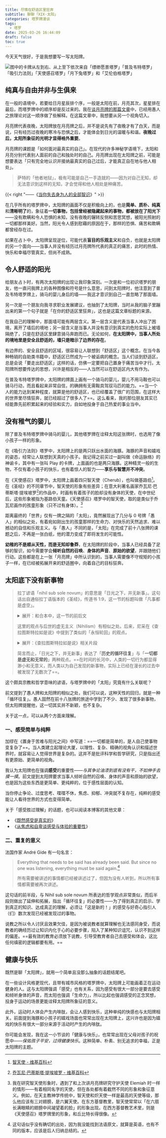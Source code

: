 ```yaml
---
title: 尽情在舒适区里狂奔
subtitle: 聊聊「XIX·太阳」
categories: 塔罗牌漫谈
tags:
  - 塔罗
date: 2025-03-26 16:44:09
draft: false
toc: true
---
```


今天天气很好，于是我想要写一写太阳牌。

<!--more-->

![图中的卡牌从左到右、从上至下依次来自「缥缈愿景塔罗」「普及韦特塔罗」「吸引力法则」「天使感召塔罗」「月下兔塔罗」和「艾伦伯格塔罗」](https://image.guhub.cn/uPic/2025/03/tarot-the-sun.jpeg)

## 纯真与自由并非与生俱来

在一般的语境中，若要给日月星辰排个序，一般是太阳在前，月亮其次，星星排在最后，而塔罗牌中的顺序却是反过来的。我在[谈月亮牌的那篇文章](/posts/当你失去身为人的全部智识/#高塔星星月亮与太阳)中，已经用愚人之旅理论对这一顺序做了些解释。在这篇文章中，我想要从另一个视角切入。

月亮牌代表夜晚，太阳牌放在月亮牌之后，并不是说先有了夜晚才有了白天，而是说，只有经历过夜晚的寒冷与恐惧之后，才能体会到日光的温暖与和谐。**夜晚过后，太阳所象征的光明才显得格外重要**。

月亮牌的课题是「如何面对最真实的自己」。在现代的许多神秘学语境下，太阳和月亮分别代表别人面前的自己和独处时的自己。月亮牌出现在太阳牌之前，可能是想要表达「只有完全地认识并接纳最真实的自己过后，才能真正自在地与他人相处」。

> 萨特的「他者地狱」，极有可能是自己一手造就的——因为对自己无知，却无法意识到这样的无知，才会觉得和他人相处是种痛苦。

{{< right "——《[当你失去身为人的全部智识](/posts/当你失去身为人的全部智识/)》" >}}

在几乎所有的塔罗牌中，太阳牌的画面不仅是积极向上的，也是**简单、质朴、纯真**和**清晰明了**的，象征着**一切事物，包括曾经被隐藏起来的事物，都被放在了阳光下**——没有欺瞒和令人恐惧的未知，没有夜晚的辗转反侧和苦思冥想，被阳光照射的一切都那样美好。当然，阳光令人感到慰藉的原因在于，那样的恐惧、痛苦和欺瞒都曾经存在过。

如果在占卜中，太阳牌呈现逆位，可能代表**盲目的乐观主义**和自负，也就是太阳牌的另一个面向——当事人并没有经历过月亮牌所代表的真正的痛苦，此时的热情、快乐和幸福尽管真实，但尚不成熟。

## 令人舒适的阳光

给朋友占卜时，有两次太阳牌的出现让我印象深刻。一次是和一位初识塔罗的朋友，他一直问我牌上的各种图像和符号是什么意思，问到太阳牌时，他注意到了普及韦特塔罗牌上，骑马的婴儿身后的墙——我这才意识到自己一直忽略了那面墙。

另一次是一个朋友向我寻求职业发展建议，也抽到了太阳牌，当时从我的脑子里蹦出来的第一个句子就是「在你的舒适区里狂奔」，这也是这篇文章标题的来源。

在我自己的理解中，那面墙可能有两层含义。第一层含义是代表当事人冲出了困境，离开了墙后的境地；另一层含义是当事人并没有意识到真实的危险实际上被墙隔绝了，只是在舒适区里肆意骑马奔跑而已。无论如何，**在太阳牌中，当事人所处的境地里是安全且舒适的，墙只是暗示了边界的存在**。

有边界的、安全且舒适的区域，很容易让人联想到「舒适区」这个概念。在当今各种畅销的自助类书籍中，舒适区已然成为一个被诟病的概念。当人们谈到舒适区，总是会说「要走出舒适区」这样的话，仿佛一定要把自己置身于痛苦当中才行。太阳牌所想要传达的思想，兴许是相反的——人当然可以在舒适区内大有作为。

在普及韦特塔罗牌中，太阳牌的牌面上画有一个骑马的婴儿，婴儿不用马鞍也可以骑马行动，而且看起来非常自信，的确拥有无需鞍具驾驭马匹的能力。==当一个人的能力达到某种程度，就算是他的舒适区，也已经覆盖了很广的范围，在这样大的世界里尽情狂奔，就已经超过了很多人了==。这么看来，我的那位朋友其实已经能靠先前积累起来的经验和实力，自如地投身于自己热爱的事业当中。

## 没有稚气的婴儿

除了普及韦特塔罗牌中骑马的婴儿，其他塔罗牌在诠释太阳这张牌时，也选用了像小孩子一样的形象。

在《吸引力法则》塔罗中，太阳牌上的是两只跃出水面的海豚。海豚的声音和嬉戏的姿态，经常让人联想到天真的小孩子。我记得之前买过一副叫做《命运脉络》的神谕卡，其中有一张叫 Play 的卡牌，上面画的也是两只海豚。这种精灵一般的生物，不仅有着小孩子的快乐，也有着惊人的智力——**享乐与智慧并不冲突**。

在《天使感召》塔罗中，太阳牌上画着四只智天使（Cherub），也叫做基路伯[^1]。在《圣经》的不同章节中，智天使的形象有些差异；在意大利著名画家乔瓦尼·巴蒂斯塔·提埃坡罗[^2]的作品中，时画有有着孩子的脸却没有身体的天使，在中世纪后，这些形象被指为基路伯天童。《天使感召》塔罗中的智天使，取的是类似于乔瓦尼画作的孩童形象（只不过有身体）。[^3]

距离最终的「世界」仅有一牌之隔的「太阳」，竟然展现出了几分与 0 号牌「愚人」的相似之处，有着宛如刚出生的孩童那样的生命力、对快乐的天然追求、难以撼动的自信和乐观主义。与「愚人」不同的是，「太阳」在完成了前十八张牌的课题之后，不再是一张白纸，他的潜力变成了即将发生的可能性。

**幼稚的不是顺从天性，而是无知却鲁莽**，在太阳牌的阶段中，当事人已经具备了足够的智识，如今需要学会**倾听自然的召唤**、**身体的声音**、**原始的欲望**，并跟随他们行动。这些都是在上一张「月亮牌」中所认识到的，当事人需要像不守规矩的小孩子一样，在已经被拓展开来的舒适圈中，向着自己的目标狂奔。

## 太阳底下没有新事物

> 拉丁谚语「nihil sub sole novum」的意思是「日光之下，并无新事」。这句话出自通俗拉丁语版本的《圣经》，传道书 1:9，这一节的标题叫做「凡事都是虚空」。
>
> <details>
>   <summary>展开：和合本中，这一节的前后文</summary>
>   <blockquote>
>
>
> 人的一切劳碌，就是他在日光之下的劳碌，有什么益处呢？
>
> 一代过去，一代又来，地却永远长存。
>
> 日头出来，日头落下，急归所出之地。
>
> 风往南刮，又往北转，不往地旋转，而且返回转行原道。
>
> 江河都往海里流，海却不满；江河从何处流，仍归还何处。
>
> 万事令人厌烦，人不能说尽。
>
> 眼看，看不饱；耳听，听不足。
>
> 已有的事，后必再有；
>
> 已行的事，后必再行；
>
> **日光之下，并无新事。**
>
> 岂有一件事人能指着说：“这是新的”？
>
> 哪知，在我们以前的世代早已有了。
>
> 已过的世代，无人记念；将来的世代，后来的人也不记念。
>
>   </blockquote>
> </details>
>
> 这里的观点与后世的虚无主义（Nihilism）有相似之处。后来，尼采在《查拉图斯特拉如是说》中提到了类似的「永恒轮回」的观点。
>
> <details>
>   <summary>展开：《查拉图斯特拉如是说》相关片段</summary>
>
> ![](https://image.guhub.cn/uPic/2025/03/%E6%9F%A5%E6%8B%89%E5%9B%BE%E6%96%AF%E7%89%B9%E6%8B%89%E5%A6%82%E6%98%AF%E8%AF%B4-%E5%B9%BB%E8%A7%89%E4%B8%8E%E8%B0%9C%E5%9B%A2-0.jpeg)
>
> ![](https://image.guhub.cn/uPic/2025/03/%E6%9F%A5%E6%8B%89%E5%9B%BE%E6%96%AF%E7%89%B9%E6%8B%89%E5%A6%82%E6%98%AF%E8%AF%B4-%E5%B9%BB%E8%A7%89%E4%B8%8E%E8%B0%9C%E5%9B%A2-1.jpeg)
>
> </details>
>
> 简言而止，「日光之下，并无新事」表达了「**历史的循环往复**」与「**一切都是虚无和无常的**」两种观点。==在时间的长河中，人类的一切行为都显得渺小和无意义，而人类以为自己发现的新事物，实际上已经在漫长的过去中被发现了无数次了==。

这个颇具宗教和哲学意味的谚语，与塔罗牌中的「太阳」究竟有什么关联呢？

前文提到了愚人牌和太阳牌的相似之处，我们可以说，这种天性的回归，就是一种「循环往复」。愚人固然在前十八张牌的旅途中学到了不少、发现了很多新事物，但太阳牌提醒他，这一切其实并不新颖，也不复杂。

关于这一点，可以从两个方面来理解。

### 一、感受简单与纯粹

加缪在《置身于苦难与阳光之间》中写道：==一切都是简单的，是人自己使事物变复杂了==。当人类建立起理论大厦，以理性、复杂、精确的视角认识和描述世界时，就容易让人觉得世界是复杂的。这并不是批评科学和哲学研究，只是指出还有更原始、更简单的视角。

我认为太阳牌也在强调**感受**的重要性——*与其争论油漆到底有没有干，不如伸手去摸一摸*。前文提到太阳牌要求当事人倾听自然的召唤、身体的声音和原始的欲望，也是因为这些东西是更简单、更纯粹的，位于感性层面的认知。

当你停止争论、过度思考、喋喋不休，焦虑、抑郁、冲突就不复存在，纯粹的感受能让人看待世界的方式也变得简单。

关于「感受胜过理解」的话题，也可以阅读本博客的其他文章：

- 《[既然感受是真实的](/posts/既然感受是真实的/)》
- 《[从焦虑和自卑谈感受与体验的重要性](/posts/从焦虑和自卑谈感受与体验的重要性/)》

### 二、重复的意义

法国作家 André Gide 有一句名言：

> Everything that needs to be said has already been said. But since no one was listening, everything must be said again.[^4]
>
> 所有需要被讲述的事情都已经被讲述过了，但因为没有人听到，所以所有事情都需要被再次讲述。

这句话的前半段，与 Nihil sub sole novum 所表达的哲学观点非常类似，而后半段则做出了延伸和拓展，指出「循环往复」的必要性——为了得到真正的启示、学到真正的知识、达成真正的理解，必须让「这是新的！」的感受与好奇心指引人（们）数次发现已经被发现过的事物。

说教之所以令人讨厌且效果欠佳，是因为被说教者就算理解也无法感同身受，而说教者的确经历过让知识内化于心的必要步骤，陷入了某种知识诅咒，认识不到这样的偏差。==最有效的教育必须放下说教，引导受教育者自己去感受和体会，这比任何缜密的逻辑都要有用。==

## 健康与快乐

既然是聊「太阳牌」，就用一个简单且没那么抽象的话题结尾吧。

在一些设计风格更现代，且带有城市风格的塔罗牌中，太阳牌上可能画着正在运动健身的人。这与太阳牌强调「感受」也有关系，因为感受有很大一部分是要去感受和倾听身体的声音，而太阳也强调「生命力」，所以比起也强调感受的正念冥想，投身于运动的场景更能诠释太阳牌所象征的意义。

此外，运动时人体会产生内啡肽，会让人感到快乐，这种单纯的快感也与太阳牌相关。前面提到海豚和小孩子的嬉戏场面也常常出现在太阳牌上，这兴许也是因为嬉戏的快乐有很大一部分来源于活动时产生的内啡肽。

你可能会发现，我在这一小节谈的「健康与快乐」，也常常出现在父母对孩子的祝愿中——*保佑孩子平安，过得健康快乐*。这种简单、朴素、别无追求的幸福，正是太阳牌的主题。

[^1]: [智天使 - 维基百科](https://zh.wikipedia.org/wiki/智天使)
[^2]: [乔瓦尼·巴蒂斯塔·提埃坡罗 - 维基百科](https://zh.wikipedia.org/wiki/乔瓦尼·巴蒂斯塔·提埃坡罗)
[^3]: 我在研究智天使形象时，遇到了和上次讲月亮牌研究守护天使 Elemiah 时一样的情形——有着相同名字的天使，但在各处都有着截然不同的形象和象征意义。例如，在天主教神学传统中，智天使和炽天使一样是最高的天使等级，那么他应该有三对翅膀，是六翼天使。在东方基督教里，智天使常常以「在六扇长满眼睛的翅膀中间凝望着的脸」的形象出现。在西方基督教艺术里，则是《天使感召》塔罗牌里的形象，和丘比特长得很像。
[^4]: 这句话似乎没有确切的出处，因为我没能找到法语原文，就算是英语，也有不同的版本，应该是后人归纳总结的。
